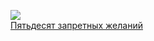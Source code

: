 ![](/books/love_sf/Марина%20Андерсон/Пятьдесят%20запретных%20желаний.jpg)  
[Пятьдесят запретных желаний](/books/love_sf/Марина%20Андерсон/Пятьдесят%20запретных%20желаний)
